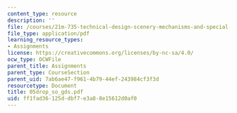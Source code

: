 ```yaml
---
content_type: resource
description: ''
file: /courses/21m-735-technical-design-scenery-mechanisms-and-special-effects-spring-2004/ff1fad36125ddbf7e3a88e15612d0af0_05drop_so_gds.pdf
file_type: application/pdf
learning_resource_types:
- Assignments
license: https://creativecommons.org/licenses/by-nc-sa/4.0/
ocw_type: OCWFile
parent_title: Assignments
parent_type: CourseSection
parent_uid: 7ab6ae47-f961-4b79-44ef-243984cf3f3d
resourcetype: Document
title: 05drop_so_gds.pdf
uid: ff1fad36-125d-dbf7-e3a8-8e15612d0af0
---
```

